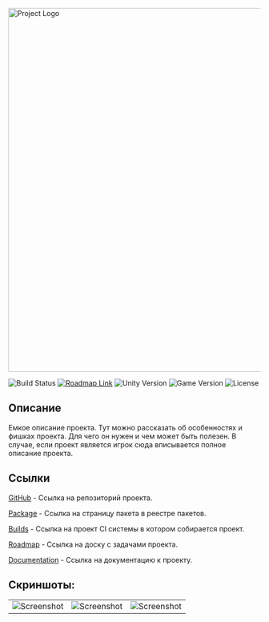 <p>
      <img src="https://i.ibb.co/vB5HKHj/Project-Template-Logotype.png" alt="Project Logo" width="726">
</p>

<p>
    <img src="https://build.burning-lab.com/app/rest/builds/id=buildType:UnitySwipeInput_DevelopmentBuild/statusIcon.png" alt="Build Status">
    <a href="https://n-fridman.myjetbrains.com/youtrack/agiles/121-18/current"><img src="https://img.shields.io/badge/Roadmap-YouTrack-orange" alt="Roadmap Link"></a>
    <img src="https://img.shields.io/badge/Engine-2020.3-blueviolet" alt="Unity Version">
    <img src="https://img.shields.io/badge/Version-1.0.3-blue" alt="Game Version">
    <img src="https://img.shields.io/badge/License-MIT-success" alt="License">
</p>

## Описание

Емкое описание проекта. Тут можно рассказать об особенностях и фишках проекта. Для чего он нужен и чем может быть полезен. В случае, если проект является игрок сюда вписывается полное описание проекта.

## Ссылки

[GitHub](https://) - Ссылка на репозиторий проекта.

[Package](https://) - Ссылка на страницу пакета в реестре пакетов.

[Builds](https://) - Ссылка на проект CI системы в котором собирается проект.

[Roadmap](https://) - Ссылка на доску с задачами проекта.

[Documentation](https://) - Ссылка на документацию к проекту.

## Скриншоты:

<table>
    <tr>
        <td>
            <img src="https://i.ibb.co/XLWKT9Q/Project-Screenshot-Template.png" alt="Screenshot">
        </td>
        <td>
            <img src="https://i.ibb.co/XLWKT9Q/Project-Screenshot-Template.png" alt="Screenshot">
        </td>
        <td>
            <img src="https://i.ibb.co/XLWKT9Q/Project-Screenshot-Template.png" alt="Screenshot">
        </td>
    </tr>
</table>